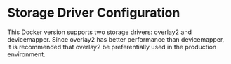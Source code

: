 # Storage Driver Configuration<a name="EN-US_TOPIC_0215574099"></a>

This Docker version supports two storage drivers: overlay2 and devicemapper. Since overlay2 has better performance than devicemapper, it is recommended that overlay2 be preferentially used in the production environment.



